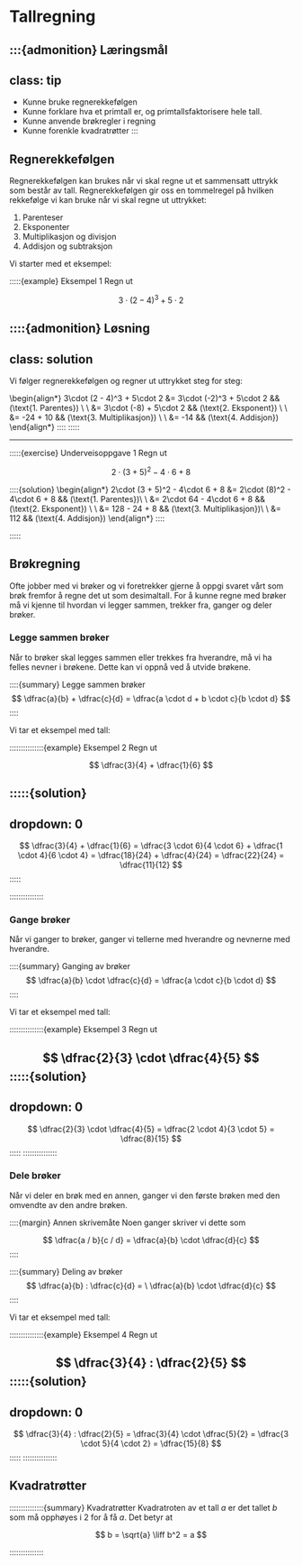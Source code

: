 # Tallregning 

:::{admonition} Læringsmål
---
class: tip
---
* Kunne bruke regnerekkefølgen
* Kunne forklare hva et primtall er, og primtallsfaktorisere hele tall. 
* Kunne anvende brøkregler i regning
* Kunne forenkle kvadratrøtter
:::




## Regnerekkefølgen

Regnerekkefølgen kan brukes når vi skal regne ut et sammensatt uttrykk som består av tall. Regnerekkefølgen gir oss en tommelregel på hvilken rekkefølge vi kan bruke når vi skal regne ut uttrykket:

1. Parenteser
2. Eksponenter
3. Multiplikasjon og divisjon
4. Addisjon og subtraksjon


Vi starter med et eksempel:

:::::{example} Eksempel 1
Regn ut 

$$
3\cdot (2 - 4)^3 + 5\cdot 2
$$

::::{admonition} Løsning
---
class: solution
---
Vi følger regnerekkefølgen og regner ut uttrykket steg for steg:

\begin{align*}
    3\cdot (2 - 4)^3 + 5\cdot 2 &= 3\cdot (-2)^3 + 5\cdot 2 && (\text{1. Parentes}) \\
    \\
    &= 3\cdot (-8) + 5\cdot 2 && (\text{2. Eksponent}) \\
    \\
    &= -24 + 10  && (\text{3. Multiplikasjon}) \\
    \\
    &= -14  && (\text{4. Addisjon})
\end{align*}
::::
:::::

---

:::::{exercise} Underveisoppgave 1
Regn ut

$$
2\cdot (3 + 5)^2 - 4\cdot 6 + 8
$$

::::{solution}
\begin{align*} 
    2\cdot (3 + 5)^2 - 4\cdot 6 + 8 &= 2\cdot (8)^2 - 4\cdot 6 + 8 && (\text{1. Parentes})\\
    \\
    &= 2\cdot 64 - 4\cdot 6 + 8 && (\text{2. Eksponent}) \\
    \\
    &= 128 - 24 + 8 && (\text{3. Multiplikasjon})\\
    \\
    &= 112 && (\text{4. Addisjon})
\end{align*}
::::

:::::



## Brøkregning

Ofte jobber med vi brøker og vi foretrekker gjerne å oppgi svaret vårt som brøk fremfor å regne det ut som desimaltall. For å kunne regne med brøker må vi kjenne til hvordan vi legger sammen, trekker fra, ganger og deler brøker.


### Legge sammen brøker

Når to brøker skal legges sammen eller trekkes fra hverandre, må vi ha felles nevner i brøkene. Dette kan vi oppnå ved å utvide brøkene.

::::{summary} Legge sammen brøker
$$
\dfrac{a}{b} + \dfrac{c}{d} = \dfrac{a \cdot d + b \cdot c}{b \cdot d}
$$
::::

Vi tar et eksempel med tall:

:::::::::::::::{example} Eksempel 2
Regn ut

$$
\dfrac{3}{4} + \dfrac{1}{6}
$$

:::::{solution}
---
dropdown: 0
---
$$
\dfrac{3}{4} + \dfrac{1}{6} = \dfrac{3 \cdot 6}{4 \cdot 6} + \dfrac{1 \cdot 4}{6 \cdot 4} = \dfrac{18}{24} + \dfrac{4}{24} = \dfrac{22}{24} = \dfrac{11}{12}
$$
:::::


:::::::::::::::



### Gange brøker

Når vi ganger to brøker, ganger vi tellerne med hverandre og nevnerne med hverandre.

::::{summary} Ganging av brøker
$$
\dfrac{a}{b} \cdot \dfrac{c}{d} = \dfrac{a \cdot c}{b \cdot d}
$$
::::

Vi tar et eksempel med tall:

:::::::::::::::{example} Eksempel 3
Regn ut

$$
\dfrac{2}{3} \cdot \dfrac{4}{5}
$$
:::::{solution}
---
dropdown: 0
---
$$
\dfrac{2}{3} \cdot \dfrac{4}{5} = \dfrac{2 \cdot 4}{3 \cdot 5} = \dfrac{8}{15}
$$
:::::
:::::::::::::::


### Dele brøker
Når vi deler en brøk med en annen, ganger vi den første brøken med den omvendte av den andre brøken.

::::{margin} Annen skrivemåte
Noen ganger skriver vi dette som

$$
\dfrac{a / b}{c / d} = \dfrac{a}{b} \cdot \dfrac{d}{c}
$$
::::

::::{summary} Deling av brøker
$$
\dfrac{a}{b} : \dfrac{c}{d} = \
\dfrac{a}{b} \cdot \dfrac{d}{c}
$$
::::

Vi tar et eksempel med tall:

:::::::::::::::{example} Eksempel 4
Regn ut

$$
\dfrac{3}{4} : \dfrac{2}{5}
$$
:::::{solution}
---
dropdown: 0
---
$$
\dfrac{3}{4} : \dfrac{2}{5} = \dfrac{3}{4} \cdot \dfrac{5}{2} = \dfrac{3 \cdot 5}{4 \cdot 2} = \dfrac{15}{8}
$$
:::::
:::::::::::::::



## Kvadratrøtter

:::::::::::::::{summary} Kvadratrøtter
Kvadratroten av et tall $a$ er det tallet $b$ som må opphøyes i $2$ for å få $a$. Det betyr at

$$
b = \sqrt{a} \liff b^2 = a
$$

:::::::::::::::


